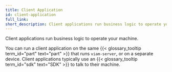 ```yaml
---
title: Client Application
id: client-application
full_link:
short_description: Client applications run business logic to operate your machine.
---
```


Client applications run business logic to operate your machine.

You can run a client application on the same {{< glossary_tooltip term_id="part" text="part" >}} that runs `viam-server`, or on a separate device.
Client applications typically use an {{< glossary_tooltip term_id="sdk" text="SDK" >}} to talk to their machine.
